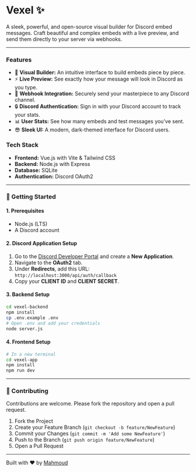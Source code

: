 # Vexel ✨

A sleek, powerful, and open-source visual builder for Discord embed messages. Craft beautiful and complex embeds with a live preview, and send them directly to your server via webhooks.

---

### Features

*   🎨 **Visual Builder:** An intuitive interface to build embeds piece by piece.
*   ⚡ **Live Preview:** See exactly how your message will look in Discord as you type.
*   🔗 **Webhook Integration:** Securely send your masterpiece to any Discord channel.
*   🔒 **Discord Authentication:** Sign in with your Discord account to track your stats.
*   📊 **User Stats:** See how many embeds and test messages you've sent.
*   😎 **Sleek UI:** A modern, dark-themed interface for Discord users.

### Tech Stack

-   **Frontend:** Vue.js with Vite & Tailwind CSS
-   **Backend:** Node.js with Express
-   **Database:** SQLite
-   **Authentication:** Discord OAuth2

---

### 🚀 Getting Started

#### 1. Prerequisites
-   Node.js (LTS)
-   A Discord account

#### 2. Discord Application Setup
1.  Go to the [Discord Developer Portal](https://discord.com/developers/applications) and create a **New Application**.
2.  Navigate to the **OAuth2** tab.
3.  Under **Redirects**, add this URL: `http://localhost:3000/api/auth/callback`
4.  Copy your **CLIENT ID** and **CLIENT SECRET**.

#### 3. Backend Setup
```bash
cd vexel-backend
npm install
cp .env.example .env
# Open .env and add your credentials
node server.js
```

#### 4. Frontend Setup
```bash
# In a new terminal
cd vexel-app
npm install
npm run dev
```

---

### 🤝 Contributing

Contributions are welcome. Please fork the repository and open a pull request.

1.  Fork the Project
2.  Create your Feature Branch (`git checkout -b feature/NewFeature`)
3.  Commit your Changes (`git commit -m 'Add some NewFeature'`)
4.  Push to the Branch (`git push origin feature/NewFeature`)
5.  Open a Pull Request

---

Built with ❤️ by [Mahmoud](https://github.com/sprakiles)
